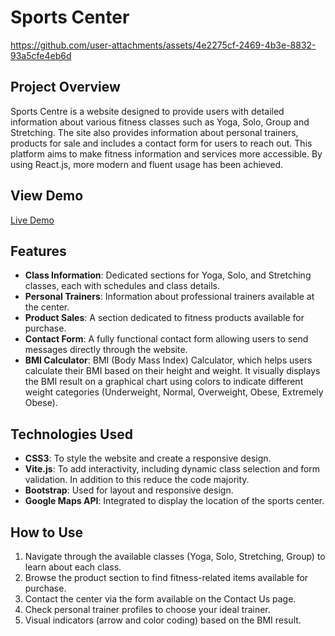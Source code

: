 # Sports Center
https://github.com/user-attachments/assets/4e2275cf-2469-4b3e-8832-93a5cfe4eb6d

## Project Overview
Sports Centre is a website designed to provide users with detailed information about various fitness classes such as Yoga, Solo, Group and Stretching. The site also provides information about personal trainers, products for sale and includes a contact form for users to reach out. This platform aims to make fitness information and services more accessible. By using React.js, more modern and fluent usage has been achieved.
## View Demo
[Live Demo](https://sports-center-reactive.vercel.app/)

## Features
- **Class Information**: Dedicated sections for Yoga, Solo, and Stretching classes, each with schedules and class details.
- **Personal Trainers**: Information about professional trainers available at the center.
- **Product Sales**: A section dedicated to fitness products available for purchase.
- **Contact Form**: A fully functional contact form allowing users to send messages directly through the website.
- **BMI Calculator**: BMI (Body Mass Index) Calculator, which helps users calculate their BMI based on their height and weight. It visually displays the BMI result on a graphical chart using colors to indicate different weight categories (Underweight, Normal, Overweight, Obese, Extremely Obese).

## Technologies Used
- **CSS3**: To style the website and create a responsive design.
- **Vite.js**: To add interactivity, including dynamic class selection and form validation. In addition to this reduce the code majority.
- **Bootstrap**: Used for layout and responsive design.
- **Google Maps API**: Integrated to display the location of the sports center.
  
## How to Use
1. Navigate through the available classes (Yoga, Solo, Stretching, Group) to learn about each class.
2. Browse the product section to find fitness-related items available for purchase.
3. Contact the center via the form available on the Contact Us page.
4. Check personal trainer profiles to choose your ideal trainer.
5. Visual indicators (arrow and color coding) based on the BMI result.
